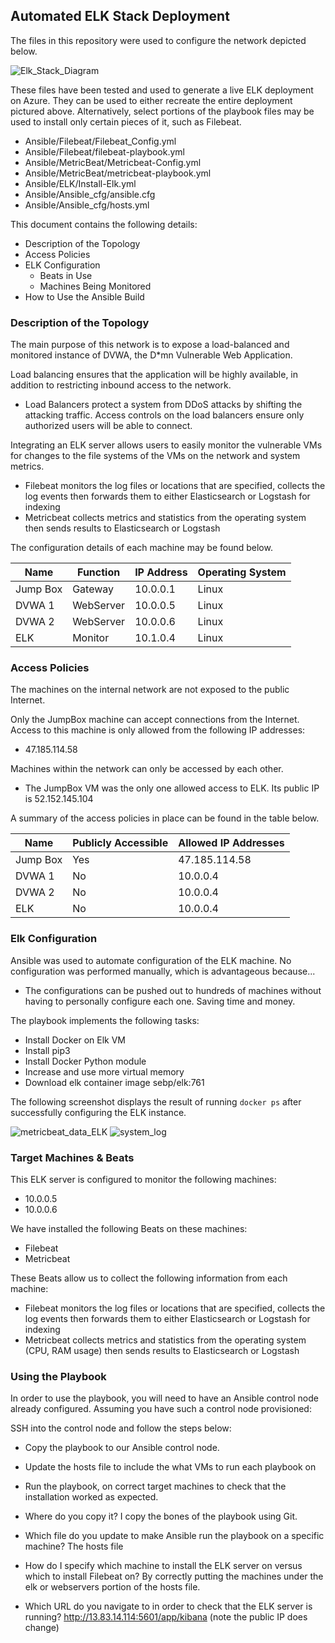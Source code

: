 ## Automated ELK Stack Deployment

The files in this repository were used to configure the network depicted below.

![Elk_Stack_Diagram](https://user-images.githubusercontent.com/88590862/147399985-c89964be-9d23-4fd8-86e3-d1fa6c8a36c7.png)


These files have been tested and used to generate a live ELK deployment on Azure. They can be used to either recreate the entire deployment pictured above. Alternatively, select portions of the playbook files may be used to install only certain pieces of it, such as Filebeat.

  - Ansible/Filebeat/Filebeat_Config.yml
  - Ansible/Filebeat/filebeat-playbook.yml
  - Ansible/MetricBeat/Metricbeat-Config.yml
  - Ansible/MetricBeat/metricbeat-playbook.yml
  - Ansible/ELK/Install-Elk.yml
  - Ansible/Ansible_cfg/ansible.cfg
  - Ansible/Ansible_cfg/hosts.yml

This document contains the following details:
- Description of the Topology
- Access Policies
- ELK Configuration
  - Beats in Use
  - Machines Being Monitored
- How to Use the Ansible Build


### Description of the Topology

The main purpose of this network is to expose a load-balanced and monitored instance of DVWA, the D*mn Vulnerable Web Application.

Load balancing ensures that the application will be highly available, in addition to restricting inbound access to the network.
- Load Balancers protect a system from DDoS attacks by shifting the attacking traffic. Access controls on the load balancers ensure only authorized users will be able to connect. 

Integrating an ELK server allows users to easily monitor the vulnerable VMs for changes to the file systems of the VMs on the network and system metrics.
- Filebeat monitors the log files or locations that are specified, collects the log events then forwards them to either Elasticsearch or Logstash for indexing
- Metricbeat collects metrics and statistics from the operating system then sends results to Elasticsearch or Logstash

The configuration details of each machine may be found below.

| Name     | Function | IP Address | Operating System |
|----------|----------|------------|------------------|
| Jump Box | Gateway  | 10.0.0.1   |  Linux           |
| DVWA 1   | WebServer| 10.0.0.5   |  Linux           |
| DVWA 2   | WebServer| 10.0.0.6   |  Linux           |
| ELK      | Monitor  | 10.1.0.4   |  Linux           |

### Access Policies

The machines on the internal network are not exposed to the public Internet. 

Only the JumpBox machine can accept connections from the Internet. Access to this machine is only allowed from the following IP addresses:
- 47.185.114.58

Machines within the network can only be accessed by each other.
- The JumpBox VM was the only one allowed access to ELK. Its public IP is 52.152.145.104

A summary of the access policies in place can be found in the table below.

| Name     | Publicly Accessible | Allowed IP Addresses |
|----------|---------------------|----------------------|
| Jump Box | Yes                 | 47.185.114.58        |
| DVWA 1   | No                  | 10.0.0.4             |
| DVWA 2   | No                  | 10.0.0.4             |
| ELK      | No                  | 10.0.0.4             |

### Elk Configuration

Ansible was used to automate configuration of the ELK machine. No configuration was performed manually, which is advantageous because...
- The configurations can be pushed out to hundreds of machines without having to personally configure each one. Saving time and money. 

The playbook implements the following tasks:
- Install Docker on Elk VM
- Install pip3
- Install Docker Python module
- Increase and use more virtual memory
- Download elk container image sebp/elk:761

The following screenshot displays the result of running `docker ps` after successfully configuring the ELK instance.

![metricbeat_data_ELK](https://user-images.githubusercontent.com/88590862/158228508-b860ec63-9f53-4009-ade3-6a28835dbc81.PNG)
![system_log](https://user-images.githubusercontent.com/88590862/158228532-7ae48f92-b564-47ad-949c-4fd3b5223483.PNG)


### Target Machines & Beats
This ELK server is configured to monitor the following machines:
- 10.0.0.5
- 10.0.0.6

We have installed the following Beats on these machines:
- Filebeat
- Metricbeat

These Beats allow us to collect the following information from each machine:
- Filebeat monitors the log files or locations that are specified, collects the log events then forwards them to either Elasticsearch or Logstash for indexing
- Metricbeat collects metrics and statistics from the operating system (CPU, RAM usage) then sends results to Elasticsearch or Logstash
 
### Using the Playbook
In order to use the playbook, you will need to have an Ansible control node already configured. Assuming you have such a control node provisioned: 

SSH into the control node and follow the steps below:
- Copy the playbook to our Ansible control node.
- Update the hosts file to include the what VMs to run each playbook on
- Run the playbook, on correct target machines to check that the installation worked as expected.

- Where do you copy it? I copy the bones of the playbook using Git.
- Which file do you update to make Ansible run the playbook on a specific machine? The hosts file
- How do I specify which machine to install the ELK server on versus which to install Filebeat on? By correctly putting the machines under the elk or webservers portion of the hosts file. 
- Which URL do you navigate to in order to check that the ELK server is running? http://13.83.14.114:5601/app/kibana (note the public IP does change)

